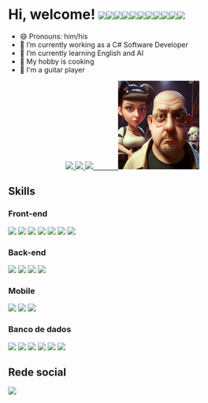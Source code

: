 # Hi, welcome! <img src="https://user-images.githubusercontent.com/121520973/213878297-abc2d0c6-84ee-497a-9bf2-34e919928924.png" width="30px"/><img src="https://user-images.githubusercontent.com/121520973/213878525-0f87e97c-cb68-44e6-8c26-ff93d20ed5f8.png" width="30px"><img src="https://user-images.githubusercontent.com/121520973/213880242-806adb03-6d13-4218-be76-85ce1d07846c.png" width="30px"><img src="https://user-images.githubusercontent.com/121520973/213880490-8d859294-63c0-481d-905a-f666b065d8ed.png" width="30px"><img src="https://user-images.githubusercontent.com/121520973/213878664-f9117b98-65ae-4e35-987c-f1d50a4b4e46.png" width="30px"><img src="https://user-images.githubusercontent.com/121520973/213878687-61ff24ba-98e8-443f-aa9f-5502d80aa8d9.png" width="30px"><img src="https://user-images.githubusercontent.com/121520973/213878703-6d9e3028-145d-44a3-8f66-b32f093f943e.png" width="30px"><img src="https://user-images.githubusercontent.com/121520973/213878745-f7570c79-2697-4ace-adc0-bd621721545c.png" width="30px"><img src="https://user-images.githubusercontent.com/121520973/213878825-6e6da181-2093-4d30-9cb7-7c5f65817fda.png" width="30px"><img src="https://user-images.githubusercontent.com/121520973/213878879-f022b345-0de2-4fb4-a770-c1f1373b3b11.png" width="30px"><img src="https://user-images.githubusercontent.com/121520973/213879661-0603307a-bc7c-4429-b6d1-154a8aa04f18.png" width="30px">


- 😄 Pronouns: him/his
- 🔭 I’m currently working as a C# Software Developer
- 🌱 I’m currently learning English and AI
- 🔪 My hobby is cooking
- 🎸 I'm a guitar player

<div align="center">
  <a href="https://github.com/miguel-navas">
  <img height="180em" src="https://github-readme-stats-git-masterrstaa-rickstaa.vercel.app/api?username=miguel-navas&show_icons=true&theme=dark&count_private=true&include_all_commits=true"/>
  <img height="180em" src="https://github-readme-stats-git-masterrstaa-rickstaa.vercel.app/api/top-langs/?username=miguel-navas&layout=compact&langs_count=7&theme=dark"/>  
  
 <img height="180em" src="http://github-readme-streak-stats.herokuapp.com?user=miguel-navas&theme=dark&date_format=j%20M%5B%20Y%5D&mode=weekly&sideNums=DD2727"/>
 &nbsp;&nbsp;&nbsp;&nbsp;&nbsp;&nbsp;&nbsp;&nbsp;&nbsp;&nbsp;&nbsp;
 <img height="180em" src="https://github.com/miguel-navas/miguel-navas/blob/main/miguel-navas_cartoon.png"/>
 
  </a>
</div>
<h2>Skills</h2>
<div>
  <h3>Front-end</h3>
  <img src="https://img.shields.io/badge/HTML5-E34F26?style=for-the-badge&logo=html5&logoColor=white">
  <img src="https://img.shields.io/badge/CSS3-1572B6?style=for-the-badge&logo=css3&logoColor=white">
  <img src="https://img.shields.io/badge/JavaScript-323330?style=for-the-badge&logo=javascript&logoColor=F7DF1E">
  <img src="https://img.shields.io/badge/Bootstrap-563D7C?style=for-the-badge&logo=bootstrap&logoColor=white">
  <img src="https://img.shields.io/badge/Angular-DD0031?style=for-the-badge&logo=angular&logoColor=white">
  <img src="https://img.shields.io/badge/TypeScript-007ACC?style=for-the-badge&logo=typescript&logoColor=white">
  <img src="https://img.shields.io/badge/jQuery-0769AD?style=for-the-badge&logo=jquery&logoColor=white">
</div>  
<div>
  <h3>Back-end</h3>
  <img src="https://img.shields.io/badge/.NET-5C2D91?style=for-the-badge&logo=.net&logoColor=white">
  <img src="https://img.shields.io/badge/C%23-239120?style=for-the-badge&logo=c-sharp&logoColor=white">
  <img src="https://img.shields.io/badge/Python-14354C?style=for-the-badge&logo=python&logoColor=white">
  <img src="https://img.shields.io/badge/Java-ED8B00?style=for-the-badge&logo=java&logoColor=whitewhite">
</div>  
<div>
  <h3>Mobile</h3>
  <img src="https://img.shields.io/badge/Flutter-02569B?style=for-the-badge&logo=flutter&logoColor=white">
  <img src="https://img.shields.io/badge/Dart-0175C2?style=for-the-badge&logo=dart&logoColor=white">
  <img src="https://img.shields.io/badge/React_Native-20232A?style=for-the-badge&logo=react&logoColor=61DAFB">
</div>  
<div>
  <h3>Banco de dados</h3>
  <img src="https://img.shields.io/badge/Microsoft_SQL_Server-CC2927?style=for-the-badge&logo=microsoft-sql-server&logoColor=white">
  <img src="https://img.shields.io/badge/PostgreSQL-316192?style=for-the-badge&logo=postgresql&logoColor=white">
  <img src="https://img.shields.io/badge/MySQL-00000F?style=for-the-badge&logo=mysql&logoColor=white">
  <img src="https://img.shields.io/badge/MongoDB-4EA94B?style=for-the-badge&logo=mongodb&logoColor=white">
  <img src="https://img.shields.io/badge/Oracle-F80000?style=for-the-badge&logo=Oracle&logoColor=white">
  <img src="https://img.shields.io/badge/SQLite-07405E?style=for-the-badge&logo=sqlite&logoColor=white">
</div>

<h2>Rede social</h2>
<a href="https://www.linkedin.com/in/miguel-fernando-navas-25303628" target="_blank"><img src="https://img.shields.io/badge/-LinkedIn-%230077B5?style=for-the-badge&logo=linkedin&logoColor=white"></a>


<!--
**miguel-navas/miguel-navas** is a ✨ _special_ ✨ repository because its `README.md` (this file) appears on your GitHub profile.

Here are some ideas to get you started:

- 🔭 I’m currently working on ...
- 🌱 I’m currently learning ...
- 👯 I’m looking to collaborate on ...
- 🤔 I’m looking for help with ...
- 💬 Ask me about ...
- 📫 How to reach me: ...

- ⚡ Fun fact: ...
-->
